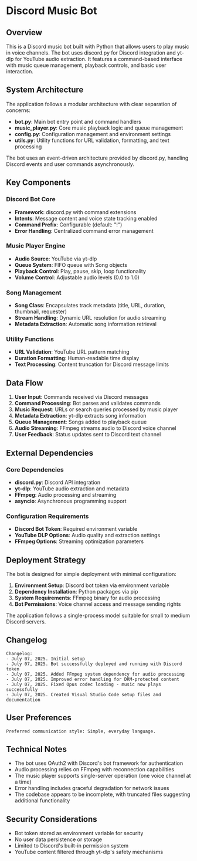 # Discord Music Bot

## Overview

This is a Discord music bot built with Python that allows users to play music in voice channels. The bot uses discord.py for Discord integration and yt-dlp for YouTube audio extraction. It features a command-based interface with music queue management, playback controls, and basic user interaction.

## System Architecture

The application follows a modular architecture with clear separation of concerns:

- **bot.py**: Main bot entry point and command handlers
- **music_player.py**: Core music playback logic and queue management
- **config.py**: Configuration management and environment settings
- **utils.py**: Utility functions for URL validation, formatting, and text processing

The bot uses an event-driven architecture provided by discord.py, handling Discord events and user commands asynchronously.

## Key Components

### Discord Bot Core
- **Framework**: discord.py with command extensions
- **Intents**: Message content and voice state tracking enabled
- **Command Prefix**: Configurable (default: "!")
- **Error Handling**: Centralized command error management

### Music Player Engine
- **Audio Source**: YouTube via yt-dlp
- **Queue System**: FIFO queue with Song objects
- **Playback Control**: Play, pause, skip, loop functionality
- **Volume Control**: Adjustable audio levels (0.0 to 1.0)

### Song Management
- **Song Class**: Encapsulates track metadata (title, URL, duration, thumbnail, requester)
- **Stream Handling**: Dynamic URL resolution for audio streaming
- **Metadata Extraction**: Automatic song information retrieval

### Utility Functions
- **URL Validation**: YouTube URL pattern matching
- **Duration Formatting**: Human-readable time display
- **Text Processing**: Content truncation for Discord message limits

## Data Flow

1. **User Input**: Commands received via Discord messages
2. **Command Processing**: Bot parses and validates commands
3. **Music Request**: URLs or search queries processed by music player
4. **Metadata Extraction**: yt-dlp extracts song information
5. **Queue Management**: Songs added to playback queue
6. **Audio Streaming**: FFmpeg streams audio to Discord voice channel
7. **User Feedback**: Status updates sent to Discord text channel

## External Dependencies

### Core Dependencies
- **discord.py**: Discord API integration
- **yt-dlp**: YouTube audio extraction and metadata
- **FFmpeg**: Audio processing and streaming
- **asyncio**: Asynchronous programming support

### Configuration Requirements
- **Discord Bot Token**: Required environment variable
- **YouTube DLP Options**: Audio quality and extraction settings
- **FFmpeg Options**: Streaming optimization parameters

## Deployment Strategy

The bot is designed for simple deployment with minimal configuration:

1. **Environment Setup**: Discord bot token via environment variable
2. **Dependency Installation**: Python packages via pip
3. **System Requirements**: FFmpeg binary for audio processing
4. **Bot Permissions**: Voice channel access and message sending rights

The application follows a single-process model suitable for small to medium Discord servers.

## Changelog

```
Changelog:
- July 07, 2025. Initial setup
- July 07, 2025. Bot successfully deployed and running with Discord token
- July 07, 2025. Added FFmpeg system dependency for audio processing
- July 07, 2025. Improved error handling for DRM-protected content
- July 07, 2025. Fixed Opus codec loading - music now plays successfully
- July 07, 2025. Created Visual Studio Code setup files and documentation
```

## User Preferences

```
Preferred communication style: Simple, everyday language.
```

## Technical Notes

- The bot uses OAuth2 with Discord's bot framework for authentication
- Audio processing relies on FFmpeg with reconnection capabilities
- The music player supports single-server operation (one voice channel at a time)
- Error handling includes graceful degradation for network issues
- The codebase appears to be incomplete, with truncated files suggesting additional functionality

## Security Considerations

- Bot token stored as environment variable for security
- No user data persistence or storage
- Limited to Discord's built-in permission system
- YouTube content filtered through yt-dlp's safety mechanisms